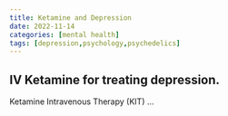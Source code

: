 ```yaml
---
title: Ketamine and Depression
date: 2022-11-14
categories: [mental health]
tags: [depression,psychology,psychedelics]
---
```


## IV Ketamine for treating depression.

Ketamine Intravenous Therapy (KIT) ...

